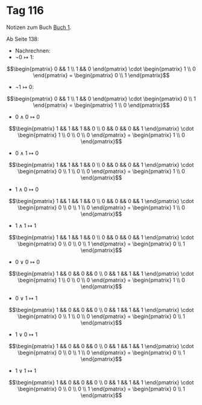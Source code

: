 # Tag 116

Notizen zum Buch [Buch 1](../Buch1.md).

Ab Seite 138:
* Nachrechnen:
* $\lnot 0 \longmapsto 1$:
```math
\begin{pmatrix}
0 && 1 \\
1 && 0
\end{pmatrix}
\cdot
\begin{pmatrix}
1 \\
0
\end{pmatrix}
=
\begin{pmatrix}
0 \\
1
\end{pmatrix}
```

* $\lnot 1 \longmapsto 0$:
```math
\begin{pmatrix}
0 && 1 \\
1 && 0
\end{pmatrix}
\cdot
\begin{pmatrix}
0 \\
1
\end{pmatrix}
=
\begin{pmatrix}
1 \\
0
\end{pmatrix}
```

* $0 \land 0 \longmapsto 0$
```math
\begin{pmatrix}
1 && 1 && 1 && 0 \\
0 && 0 && 0 && 1
\end{pmatrix}
\cdot
\begin{pmatrix}
1 \\
0 \\
0 \\
0
\end{pmatrix}
=
\begin{pmatrix}
1 \\
0
\end{pmatrix}
```

* $0 \land 1 \longmapsto 0$
```math
\begin{pmatrix}
1 && 1 && 1 && 0 \\
0 && 0 && 0 && 1
\end{pmatrix}
\cdot
\begin{pmatrix}
0 \\
1 \\
0 \\
0
\end{pmatrix}
=
\begin{pmatrix}
1 \\
0
\end{pmatrix}
```

* $1 \land 0 \longmapsto 0$
```math
\begin{pmatrix}
1 && 1 && 1 && 0 \\
0 && 0 && 0 && 1
\end{pmatrix}
\cdot
\begin{pmatrix}
0 \\
0 \\
1 \\
0
\end{pmatrix}
=
\begin{pmatrix}
1 \\
0
\end{pmatrix}
```

* $1 \land 1 \longmapsto 1$
```math
\begin{pmatrix}
1 && 1 && 1 && 0 \\
0 && 0 && 0 && 1
\end{pmatrix}
\cdot
\begin{pmatrix}
0 \\
0 \\
0 \\
1
\end{pmatrix}
=
\begin{pmatrix}
0 \\
1
\end{pmatrix}
```

* $0 \lor 0 \longmapsto 0$
```math
\begin{pmatrix}
1 && 0 && 0 && 0 \\
0 && 1 && 1 && 1
\end{pmatrix}
\cdot
\begin{pmatrix}
1 \\
0 \\
0 \\
0
\end{pmatrix}
=
\begin{pmatrix}
1 \\
0
\end{pmatrix}
```

* $0 \lor 1 \longmapsto 1$
```math
\begin{pmatrix}
1 && 0 && 0 && 0 \\
0 && 1 && 1 && 1
\end{pmatrix}
\cdot
\begin{pmatrix}
0 \\
1 \\
0 \\
0
\end{pmatrix}
=
\begin{pmatrix}
0 \\
1
\end{pmatrix}
```

* $1 \lor 0 \longmapsto 1$
```math
\begin{pmatrix}
1 && 0 && 0 && 0 \\
0 && 1 && 1 && 1
\end{pmatrix}
\cdot
\begin{pmatrix}
0 \\
0 \\
1 \\
0
\end{pmatrix}
=
\begin{pmatrix}
0 \\
1
\end{pmatrix}
```

* $1 \lor 1 \longmapsto 1$
```math
\begin{pmatrix}
1 && 0 && 0 && 0 \\
0 && 1 && 1 && 1
\end{pmatrix}
\cdot
\begin{pmatrix}
0 \\
0 \\
0 \\
1
\end{pmatrix}
=
\begin{pmatrix}
0 \\
1
\end{pmatrix}
```
